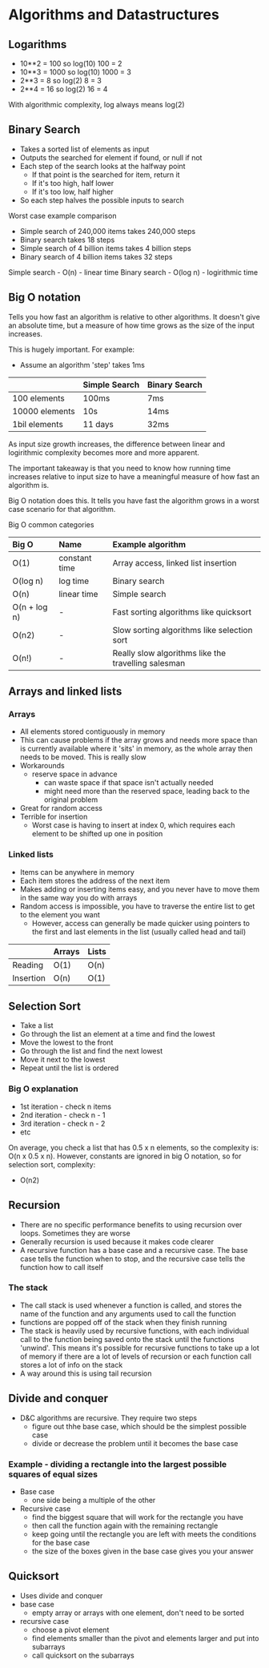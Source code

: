 # Algorithms and Datastructures

## Logarithms

- 10\*\*2 = 100 so log(10) 100 = 2
- 10\*\*3 = 1000 so log(10) 1000 = 3
- 2\*\*3 = 8 so log(2) 8 = 3
- 2\*\*4 = 16 so log(2) 16 = 4

With algorithmic complexity, log always means log(2)

## Binary Search

- Takes a sorted list of elements as input
- Outputs the searched for element if found, or null if not
- Each step of the search looks at the halfway point
  - If that point is the searched for item, return it
  - If it's too high, half lower
  - If it's too low, half higher
- So each step halves the possible inputs to search

Worst case example comparison

- Simple search of 240,000 items takes 240,000 steps
- Binary search takes 18 steps
- Simple search of 4 billion items takes 4 billion steps
- Binary search of 4 billion items takes 32 steps

Simple search - O(n) - linear time
Binary search - O(log n) - logirithmic time

## Big O notation

Tells you how fast an algorithm is relative to other algorithms. It doesn't give an absolute time, but a measure of how time grows as the size of the input increases.

This is hugely important. For example:

- Assume an algorithm 'step' takes 1ms

|                | Simple Search | Binary Search |
| :------------- | :------------ | :------------ |
| 100 elements   | 100ms         | 7ms           |
| 10000 elements | 10s           | 14ms          |
| 1bil elements  | 11 days       | 32ms          |

As input size growth increases, the difference between linear and logirithmic complexity becomes more and more apparent.

The important takeaway is that you need to know how running time increases relative to input size to have a meaningful measure of how fast an algorithm is.

Big O notation does this. It tells you have fast the algorithm grows in a worst case scenario for that algorithm.

Big O common categories

| Big O        | Name          | Example algorithm                                   |
| :----------- | :------------ | :-------------------------------------------------- |
| O(1)         | constant time | Array access, linked list insertion                 |
| O(log n)     | log time      | Binary search                                       |
| O(n)         | linear time   | Simple search                                       |
| O(n + log n) | -             | Fast sorting algorithms like quicksort              |
| O(n2)        | -             | Slow sorting algorithms like selection sort         |
| O(n!)        | -             | Really slow algorithms like the travelling salesman |

## Arrays and linked lists

### Arrays

- All elements stored contiguously in memory
- This can cause problems if the array grows and needs more space than is currently available where it 'sits' in memory, as the whole array then needs to be moved. This is really slow
- Workarounds
  - reserve space in advance
    - can waste space if that space isn't actually needed
    - might need more than the reserved space, leading back to the original problem
- Great for random access
- Terrible for insertion
  - Worst case is having to insert at index 0, which requires each element to be shifted up one in position

### Linked lists

- Items can be anywhere in memory
- Each item stores the address of the next item
- Makes adding or inserting items easy, and you never have to move them in the same way you do with arrays
- Random access is impossible, you have to traverse the entire list to get to the element you want
  - However, access can generally be made quicker using pointers to the first and last elements in the list (usually called head and tail)

|           | Arrays | Lists |
| :-------- | :----- | :---- |
| Reading   | O(1)   | O(n)  |
| Insertion | O(n)   | O(1)  |

## Selection Sort

- Take a list
- Go through the list an element at a time and find the lowest
- Move the lowest to the front
- Go through the list and find the next lowest
- Move it next to the lowest
- Repeat until the list is ordered

### Big O explanation

- 1st iteration - check n items
- 2nd iteration - check n - 1
- 3rd iteration - check n - 2
- etc

On average, you check a list that has 0.5 x n elements, so the complexity is:
O(n x 0.5 x n). However, constants are ignored in big O notation, so for selection sort, complexity:

- O(n2)

## Recursion

- There are no specific performance benefits to using recursion over loops. Sometimes they are worse
- Generally recursion is used because it makes code clearer
- A recursive function has a base case and a recursive case. The base case tells the function when to stop, and the recursive case tells the function how to call itself

### The stack

- The call stack is used whenever a function is called, and stores the name of the function and any arguments used to call the function
- functions are popped off of the stack when they finish running
- The stack is heavily used by recursive functions, with each individual call to the function being saved onto the stack until the functions 'unwind'. This means it's possible for recursive functions to take up a lot of memory if there are a lot of levels of recursion or each function call stores a lot of info on the stack
- A way around this is using tail recursion

## Divide and conquer

- D&C algorithms are recursive. They require two steps
  - figure out thhe base case, which should be the simplest possible case
  - divide or decrease the problem until it becomes the base case

### Example - dividing a rectangle into the largest possible squares of equal sizes

- Base case
  - one side being a multiple of the other
- Recursive case
  - find the biggest square that will work for the rectangle you have
  - then call the function again with the remaining rectangle
  - keep going until the rectangle you are left with meets the conditions for the base case
  - the size of the boxes given in the base case gives you your answer

## Quicksort

- Uses divide and conquer
- base case
  - empty array or arrays with one element, don't need to be sorted
- recursive case
  - choose a pivot element
  - find elements smaller than the pivot and elements larger and put into subarrays
  - call quicksort on the subarrays
